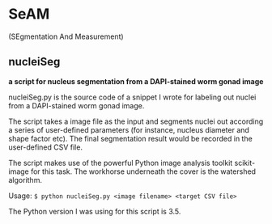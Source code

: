 SeAM
=====

(SEgmentation And Measurement)

## nucleiSeg ##
**a script for nucleus segmentation from a DAPI-stained worm gonad image**

nucleiSeg.py is the source code of a snippet I wrote for labeling out nuclei from a DAPI-stained worm gonad image.

The script takes a image file as the input and segments nuclei out according a series of user-defined parameters (for instance, nucleus diameter and shape factor etc). The final segmentation result would be recorded in the user-defined CSV file.

The script makes use of the powerful Python image analysis toolkit scikit-image for this task. The workhorse underneath the cover is the watershed algorithm.

Usage:
`$ python nucleiSeg.py <image filename> <target CSV file>`

The Python version I was using for this script is 3.5.
